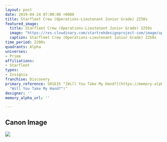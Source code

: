 ```yaml
---
layout: post
date: 2019-04-24 07:00:00 +0000
title: Starfleet Crew (Operations-Lieutenant Junior Grade) 2250s
featured_image:
  title: Starfleet Crew (Operations-Lieutenant Junior Grade) 2250s
  image: "https://res.cloudinary.com/startrekdesignproject-com/image/upload/v1556136543/StarfleetCrew_Operations-LtJr-2250s.png"
  caption: Starfleet Crew (Operations-Lieutenant Junior Grade) 2250s
time_period: 2200s
quadrants: Alpha
universes:
- Prime
affiliations:
- Starfleet
types:
- Insignia
franchise: Discovery
primary_reference: S01E15 "[Will You Take My Hand?](https://memory-alpha.fandom.com/wiki/Will_You_Take_My_Hand%3F
  "Will You Take My Hand?")"
designer: ''
memory_alpha_url: ''

---
```

## Canon Image

![](https://res.cloudinary.com/startrekdesignproject-com/image/upload/v1556136544/DSC1x15-EngineeringLtJrGrade2250s.jpg)